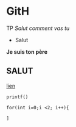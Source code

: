 # GitH
TP
*Salut comment vas tu*

  - Salut

**Je suis ton père**

## SALUT

[lien](https://www.virustotal.com/gui/url/3138f94dd596b43a3a0099b9803d64c3ce311d888dc4e1b6d0c8e5dcb606cc71)

`printf()`

```
for(int i=0;i <2; i++){

]
